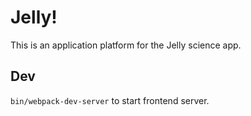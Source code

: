 # Jelly!

This is an application platform for the Jelly science app.


## Dev

`bin/webpack-dev-server` to start frontend server.